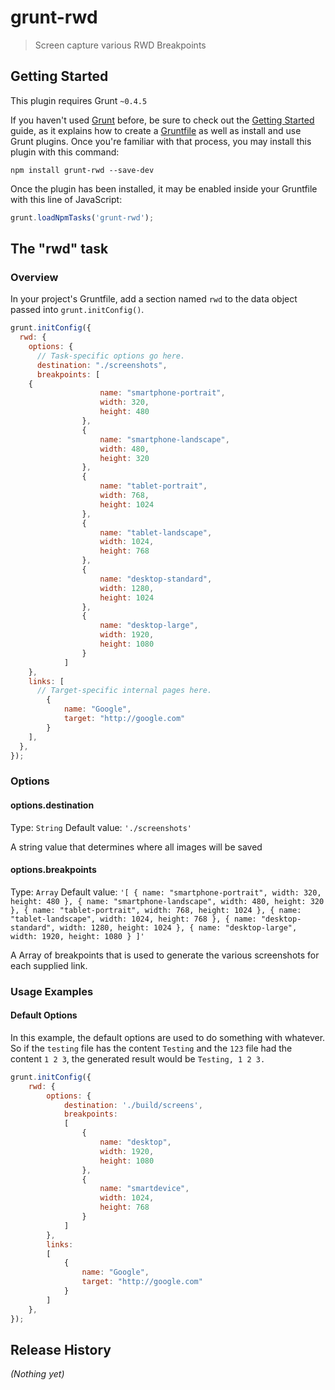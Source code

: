 # grunt-rwd

> Screen capture various RWD Breakpoints

## Getting Started
This plugin requires Grunt `~0.4.5`

If you haven't used [Grunt](http://gruntjs.com/) before, be sure to check out the [Getting Started](http://gruntjs.com/getting-started) guide, as it explains how to create a [Gruntfile](http://gruntjs.com/sample-gruntfile) as well as install and use Grunt plugins. Once you're familiar with that process, you may install this plugin with this command:

```shell
npm install grunt-rwd --save-dev
```

Once the plugin has been installed, it may be enabled inside your Gruntfile with this line of JavaScript:

```js
grunt.loadNpmTasks('grunt-rwd');
```

## The "rwd" task

### Overview
In your project's Gruntfile, add a section named `rwd` to the data object passed into `grunt.initConfig()`.

```js
grunt.initConfig({
  rwd: {
    options: {
      // Task-specific options go here.
	  destination: "./screenshots",
	  breakpoints: [
	{
					name: "smartphone-portrait",
					width: 320,
					height: 480
				},
				{
					name: "smartphone-landscape",
					width: 480,
					height: 320
				},
				{
					name: "tablet-portrait",
					width: 768,
					height: 1024
				},
				{
					name: "tablet-landscape",
					width: 1024,
					height: 768
				},
				{
					name: "desktop-standard",
					width: 1280,
					height: 1024
				},
				{
					name: "desktop-large",
					width: 1920,
					height: 1080
				}
			]
    },
    links: [
      // Target-specific internal pages here.
		{
			name: "Google",
			target: "http://google.com"
		}
    ],
  },
});
```

### Options

#### options.destination
Type: `String`
Default value: `'./screenshots'`

A string value that determines where all images will be saved

#### options.breakpoints
Type: `Array`
Default value: `'[
	{
					name: "smartphone-portrait",
					width: 320,
					height: 480
				},
				{
					name: "smartphone-landscape",
					width: 480,
					height: 320
				},
				{
					name: "tablet-portrait",
					width: 768,
					height: 1024
				},
				{
					name: "tablet-landscape",
					width: 1024,
					height: 768
				},
				{
					name: "desktop-standard",
					width: 1280,
					height: 1024
				},
				{
					name: "desktop-large",
					width: 1920,
					height: 1080
				}
			]'`

A Array of breakpoints that is used to generate the various screenshots for each supplied link.

### Usage Examples

#### Default Options
In this example, the default options are used to do something with whatever. So if the `testing` file has the content `Testing` and the `123` file had the content `1 2 3`, the generated result would be `Testing, 1 2 3.`

```js
grunt.initConfig({
	rwd: {
		options: {
			destination: './build/screens',
			breakpoints:
			[
				{
					name: "desktop",
					width: 1920,
					height: 1080
				},
				{
					name: "smartdevice",
					width: 1024,
					height: 768
				}
			]
		},
		links:
		[
			{
				name: "Google",
				target: "http://google.com"
			}
		]
	},
});
```

## Release History
_(Nothing yet)_
